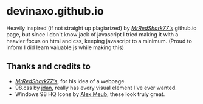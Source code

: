 # devinaxo.github.io

Heavily inspired (if not straight up plagiarized) by [_MrRedShark77's_](https://mrredshark77.github.io/) github.io page, but since I don't know jack of javascript I tried making it with a heavier focus on html and css, keeping javascript to a minimum. (Proud to inform I did learn valuable js while making this)


## Thanks and credits to
  * [_MrRedShark77's_](https://mrredshark77.github.io/), for his idea of a webpage.
  * 98.css by [jdan](https://github.com/jdan), really has every visual element I've ever wanted.
  * Windows 98 HQ Icons by [Alex Meub](https://alexmeub.com/), these look truly great.

